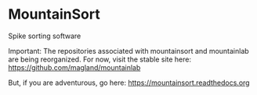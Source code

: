 # MountainSort

Spike sorting software

Important: The repositories associated with mountainsort and mountainlab are being reorganized. For now, visit the stable site here: https://github.com/magland/mountainlab

But, if you are adventurous, go here: https://mountainsort.readthedocs.org
